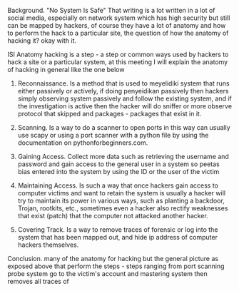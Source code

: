 Background.
"No System Is Safe" That writing is a lot written in a lot of social media, especially on network system which has high security but still can be mapped by hackers, of course they have a lot of anatomy and how to perform the hack to a particular site, the question of how the anatomy of hacking it? okay with it.

ISI
Anatomy hacking is a step - a step or common ways used by hackers to hack a site or a particular system, at this meeting I will explain the anatomy of hacking in general like the one below

1. Reconnaissance.
Is a method that is used to meyelidiki system that runs either passively or actively, if doing penyeidikan passively then hackers simply observing system passively and follow the existing system, and if the investigation is active then the hacker will do sniffer or more observe protocol that skipped and packages - packages that exist in it.

2. Scanning.
Is a way to do a scanner to open ports in this way can usually use scapy or using a port scanner with a python file by using the documentation on pythonforbeginners.com.

3. Gaining Access.
Collect more data such as retrieving the username and password and gain access to the general user in a system so peetas bias entered into the system by using the ID or the user of the victim

4. Maintaining Access.
Is such a way that once hackers gain access to computer victims and want to retain the system is usually a hacker will try to maintain its power in various ways, such as planting a backdoor, Trojan, rootkits, etc., sometimes even a hacker also rectify weaknesses that exist (patch) that the computer not attacked another hacker.

5. Covering Track.
Is a way to remove traces of forensic or log into the system that has been mapped out, and hide ip address of computer hackers themselves.


Conclusion.
many of the anatomy for hacking but the general picture as exposed above that perform the steps - steps ranging from port scanning probe system go to the victim's account and mastering system then removes all traces of 

